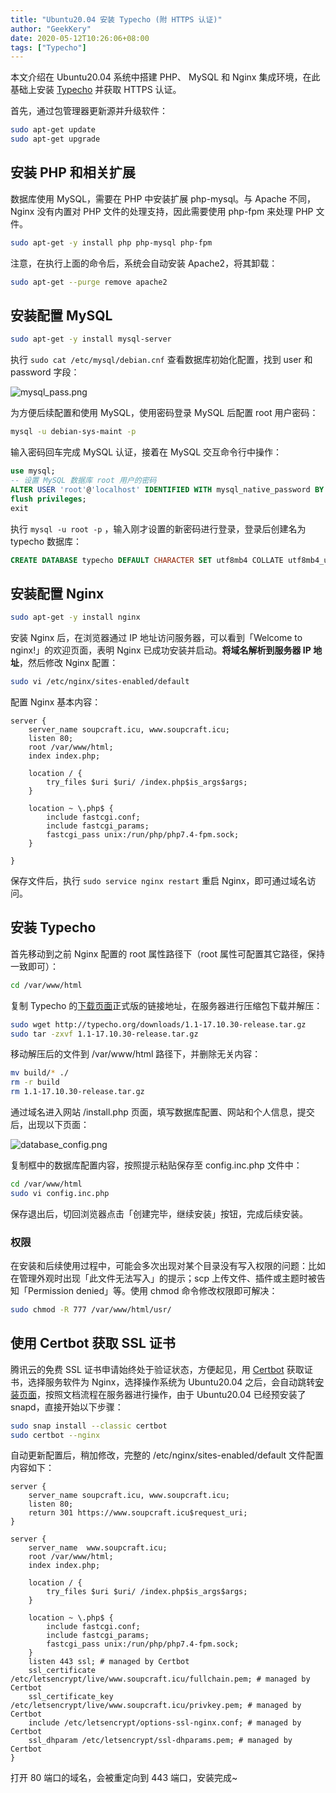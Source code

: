 ```yaml
---
title: "Ubuntu20.04 安装 Typecho (附 HTTPS 认证)"
author: "GeekKery"
date: 2020-05-12T10:26:06+08:00
tags: ["Typecho"]
---
```


本文介绍在 Ubuntu20.04 系统中搭建 PHP、 MySQL 和 Nginx 集成环境，在此基础上安装 [Typecho](http://typecho.org) 并获取 HTTPS 认证。

首先，通过包管理器更新源并升级软件：

```bash
sudo apt-get update
sudo apt-get upgrade
```

## 安装 PHP 和相关扩展

数据库使用 MySQL，需要在 PHP 中安装扩展 php-mysql。与 Apache 不同，Nginx 没有内置对 PHP 文件的处理支持，因此需要使用 php-fpm 来处理 PHP 文件。

```bash
sudo apt-get -y install php php-mysql php-fpm
```

注意，在执行上面的命令后，系统会自动安装 Apache2，将其卸载：

```bash
sudo apt-get --purge remove apache2
```

## 安装配置 MySQL

```bash
sudo apt-get -y install mysql-server
```

执行 `sudo cat /etc/mysql/debian.cnf` 查看数据库初始化配置，找到 user 和 password 字段：

![mysql_pass.png](/Ubuntu20.04安装Typecho(附HTTPS认证)/mysql_password.png)

为方便后续配置和使用 MySQL，使用密码登录 MySQL 后配置 root 用户密码：

```bash
mysql -u debian-sys-maint -p
```

输入密码回车完成 MySQL 认证，接着在 MySQL 交互命令行中操作：

```sql 
use mysql;
-- 设置 MySQL 数据库 root 用户的密码
ALTER USER 'root'@'localhost' IDENTIFIED WITH mysql_native_password BY '自定义 root 用户密码';
flush privileges;
exit
```

执行 `mysql -u root -p` ，输入刚才设置的新密码进行登录，登录后创建名为 typecho 数据库：

```sql
CREATE DATABASE typecho DEFAULT CHARACTER SET utf8mb4 COLLATE utf8mb4_unicode_ci;
```

## 安装配置 Nginx

```bash
sudo apt-get -y install nginx
```

安装 Nginx 后，在浏览器通过 IP 地址访问服务器，可以看到「Welcome to nginx!」的欢迎页面，表明 Nginx 已成功安装并启动。**将域名解析到服务器 IP 地址**，然后修改 Nginx 配置：

```bash
sudo vi /etc/nginx/sites-enabled/default
```

配置 Nginx 基本内容：

```nginx
server {
    server_name soupcraft.icu, www.soupcraft.icu;
    listen 80;
    root /var/www/html;
    index index.php;

    location / {
        try_files $uri $uri/ /index.php$is_args$args;
    }

    location ~ \.php$ {
        include fastcgi.conf;
        include fastcgi_params;
        fastcgi_pass unix:/run/php/php7.4-fpm.sock;
    }

}
```

保存文件后，执行 `sudo service nginx restart` 重启 Nginx，即可通过域名访问。

## 安装 Typecho

首先移动到之前 Nginx 配置的 root 属性路径下（root 属性可配置其它路径，保持一致即可）：

```bash
cd /var/www/html
```

复制 Typecho 的[下载页面](http://typecho.org/download)正式版的链接地址，在服务器进行压缩包下载并解压：

```bash
sudo wget http://typecho.org/downloads/1.1-17.10.30-release.tar.gz
sudo tar -zxvf 1.1-17.10.30-release.tar.gz
```

移动解压后的文件到 /var/www/html 路径下，并删除无关内容：

```bash
mv build/* ./
rm -r build
rm 1.1-17.10.30-release.tar.gz
```

通过域名进入网站 /install.php 页面，填写数据库配置、网站和个人信息，提交后，出现以下页面：

![database_config.png](/Ubuntu20.04安装Typecho(附HTTPS认证)/database_config.png)

复制框中的数据库配置内容，按照提示粘贴保存至 config.inc.php 文件中：

```bash
cd /var/www/html
sudo vi config.inc.php
```

保存退出后，切回浏览器点击「创建完毕，继续安装」按钮，完成后续安装。

### 权限

在安装和后续使用过程中，可能会多次出现对某个目录没有写入权限的问题：比如在管理外观时出现「此文件无法写入」的提示；scp 上传文件、插件或主题时被告知「Permission denied」等。使用 chmod 命令修改权限即可解决：

```bash
sudo chmod -R 777 /var/www/html/usr/
```

## 使用 Certbot 获取 SSL 证书

腾讯云的免费 SSL 证书申请始终处于验证状态，方便起见，用 [Certbot](https://certbot.eff.org/) 获取证书，选择服务软件为 Nginx，选择操作系统为 Ubuntu20.04 之后，会自动跳转[安装页面](https://certbot.eff.org/lets-encrypt/ubuntufocal-nginx)，按照文档流程在服务器进行操作，由于 Ubuntu20.04 已经预安装了 snapd，直接开始以下步骤：

```bash
sudo snap install --classic certbot
sudo certbot --nginx
```

自动更新配置后，稍加修改，完整的 /etc/nginx/sites-enabled/default 文件配置内容如下：

```nginx
server {
    server_name soupcraft.icu, www.soupcraft.icu;
    listen 80;
    return 301 https://www.soupcraft.icu$request_uri;
}

server {
    server_name  www.soupcraft.icu;
    root /var/www/html;
    index index.php;

    location / {
        try_files $uri $uri/ /index.php$is_args$args;
    }

    location ~ \.php$ {
        include fastcgi.conf;
        include fastcgi_params;
        fastcgi_pass unix:/run/php/php7.4-fpm.sock;
    }
    listen 443 ssl; # managed by Certbot
    ssl_certificate /etc/letsencrypt/live/www.soupcraft.icu/fullchain.pem; # managed by Certbot
    ssl_certificate_key /etc/letsencrypt/live/www.soupcraft.icu/privkey.pem; # managed by Certbot
    include /etc/letsencrypt/options-ssl-nginx.conf; # managed by Certbot
    ssl_dhparam /etc/letsencrypt/ssl-dhparams.pem; # managed by Certbot
}
```

打开 80 端口的域名，会被重定向到 443 端口，安装完成~
